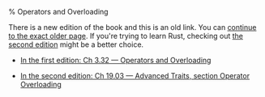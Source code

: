 % Operators and Overloading

There is a new edition of the book and this is an old link.
You can [continue to the exact older page][1].
If you're trying to learn Rust, checking out [the second edition][2] might be a better choice.

* [In the first edition: Ch 3.32 — Operators and Overloading][1]

* [In the second edition: Ch 19.03 — Advanced Traits, section Operator Overloading][2]


[1]: first-edition/operators-and-overloading.html
[2]: second-edition/ch19-03-advanced-traits.html#operator-overloading-and-default-type-parameters
